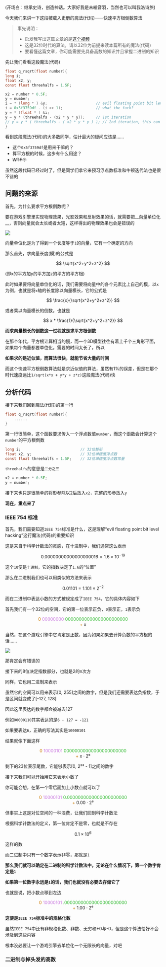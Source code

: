 (开场白：继承史诗，创造神话。大家好我是未絵音羽，当然也可以叫我洛诗旅)

今天我们来讲一下这段被载入史册的魔法(代码)——快速平方根倒数算法

> 事先说明：
> - 启发我写出这篇文章的是[这个视频](https://www.bilibili.com/video/BV1v64y1i7KH)
> - 这是32位时代的算法，请以32位为前提来读本篇所有的魔法(代码)
> - 要看懂这篇文章，你可能需要先具备高数的知识并且掌握二进制的知识

先让我们看看这段魔法(代码)

```c
float q_rsqrt(float number){
long i;
float x2, y;
const float threehalfs = 1.5F;

x2 = number * 0.5F;
y = number;
i = * (long * ) &y;                      // evil floating point bit level hacking
i = 0x5f3759df - (i >> 1);               // what the fuck?
y = * (float * ) &i;
y = y * (threehalfs - (x2 * y * y));     // 1st iteration
// y = y * ( threehalfs - ( x2 * y * y ) ); // 2nd iteration, this can be removed
}
```

看到这段魔法(代码)的大多数同学，估计最大的疑问应该是……
- 这个`0x5f3759df`是用来干嘛的？
- 算平方根的时候，这步有什么用途？
- <del>WTF？</del>

虽然这段代码已经过时了，但是同学们拿它来预习浮点数标准和牛顿迭代法也是很不错的

## 问题的来源

首先，为什么要求平方根倒数呢？

要在游戏引擎里实现物理效果，光影效果和反射效果的话，就需要把__向量单位化__，否则向量就会太长或者太短，这样得出的物理效果也会是错误的

![](/media/mieotoha/HotData/WorkSpace/Article/Notebook/assets/image/e7ed26163ac6540e/1.png)

向量单位化是为了得到一个长度等于`1`的向量，它有一个确定的方向

那么首先，求向量长度(模)的公式是

$$
\sqrt{x^2+y^2+z^2}
$$

(即x的平方加y的平方加z的平方的平方根)

此时如果要将向量单位化的话，我们需要将向量中的各个元素比上自己的模，以`x`为例，也就是将`x`轴的长度除以向量模长，它的公式是

$$
\frac{x}{\sqrt{x^2+y^2+z^2}}
$$

或者乘以向量模长的倒数，也就是

$$
x * \frac{1}{\sqrt{x^2+y^2+z^2}}
$$

__而求向量模长的倒数这一过程就是求平方根倒数__

在那个年代，平方根计算相当的慢，而一个3D模型往往有着上千个三角形平面，如果每个向量都要单位化，需要的时间太长了，所以

__如果求的是近似值，而算法很快，就能节省大量的时间__

而这个快速平方根倒数算法就是求近似值的算法，虽然有1%的误差，但是在那个时代速度远比`1/sqrt(x*x + y*y + z*z)`这段魔法(代码)快

## 分析代码

接下来我们回到魔法(代码)的第一行

```c
float q_rsqrt(float number){
    ......
}
```

第一行很简单，这个函数要求传入一个浮点数值`number`，而这个函数会计算这个`number`的平方根倒数

```c
long i;                           // 32位整形
float x2, y;                      // 32位单精度浮点数
const float threehalfs = 1.5F;    // 32位单精度浮点数常量
```

`threehalfs`的意思是`二分之三`

```c
x2 = number * 0.5F;
y = number;
```

接下来也只是很简单的将形参除以2后放入`x2`，完整的形参放入`y`

__现在，重点来了__

### IEEE 754 标准

首先，我们需要知道`IEEE 754`标准是什么，这是理解“evil floating point bit level hacking”这行魔法(代码)的重要知识

这是来自于科学计数法的灵感，在十进制中，我们通常这么表示


$$
0.00000000000000000016 = 1.6 \times 10^{-19}
$$

这个`10`便是`十进制`，它的指数决定了`1.6`的“位置”

那么在二进制我们也可以用类似的方法来表示

$$
0.01101 = 1.101 \times 2^{-2}
$$

而在二进制中表达小数的方式被规定成了`IEEE 754`，它的具体内容如下

首先我们有一个32位的空间，它的第一位表示正负，`0`表示正，`1`表示负

<center><font color="c97900">0</font> <font color="c979df">00000000</font> <font color="33bb33">00000000000000000000000</font></center><center><font color="c97900">+</font> x</center>

当然，在这个游戏引擎中它肯定是正数，因为如果如果去计算负数的平方根的话……

![](/media/mieotoha/HotData/WorkSpace/Article/Notebook/assets/image/e7ed26163ac6540e/危.png)

那肯定会有错误的

接下来的8位决定指数部分，也就是2的n次方

同样，它也用二进制来表示

虽然它的空间可以用来表示[0, 255]之间的数字，但是我们还需要表达负指数，于是区间就变成了[-127, 128]

因此这里表达的数字都会被减去127

例如`00000110`其实表达的是`6 - 127 = -121`

如果要表达`6`，正确的写法其实是`10000101`

结果就像下面这样

<center><font color="c97900">0</font> <font color="c979df">10000101</font> <font color="33bb33">00000000000000000000000</font></center><center><font color="c97900">+</font> x · 2⁶</center>

剩下的23位表示尾数，它能够表示[0, 2²³ - 1]之间的数字

接下来我们可以开始用它来表示小数了

你可能会想，在第一个零后面加上小数点就可以了

<center><font color="c97900">0</font> <font color="c979df">10000101</font> <font color="33bb33">0.0000000000000000000000</font></center><center><font color="c97900">+</font> 0.00 · 2⁶</center>

但事实上这是对位空间的一种浪费，让我们回到科学计数法

根据科学计数法的定义，第一位肯定不是零，也就是不存在

$$
0.1 \times 10^6
$$

这样的数

而二进制中只有一个数字表示非零，那就是`1`

__那么我们就可以确定在二进制的科学计数法中，无论在什么情况下，第一个数字肯定是`1`__

__如果第一位数字永远是`1`的话，我们也就没有必要去存储它了__

也就是说，把小数点移到左边

<center><font color="c97900">0</font> <font color="c979df">10000101</font> <font color="33bb33">.00000000000000000000000</font></center><center><font color="c97900">+</font> 1.00 · 2⁶</center>

__这便是`IEEE 754`标准中的规格化数__

虽然`IEEE 754`中还有非规格化数、非数、无穷和+0与-0，但是这个算法恰好不会涉及到这些内容

根本没必要让一个游戏引擎去单位化一个无限长的向量，对吧

### 二进制与掉头发的高数
